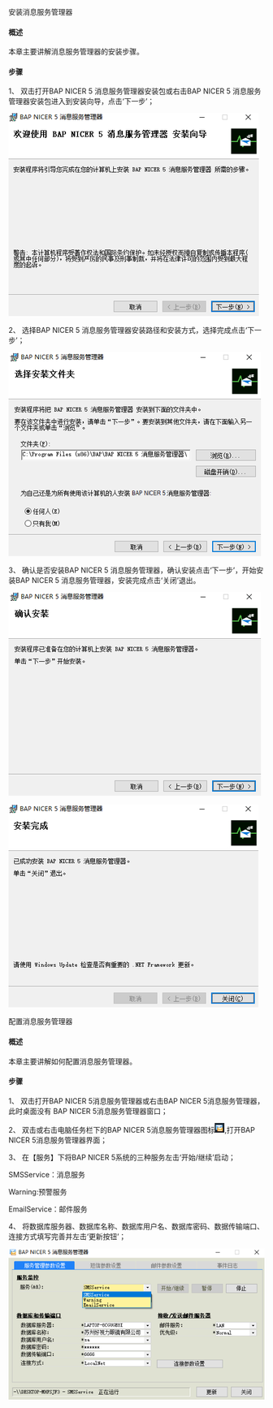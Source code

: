 安装消息服务管理器

#### **概述**

本章主要讲解消息服务管理器的安装步骤。

#### **步骤**

1、 双击打开BAP NICER 5 消息服务管理器安装包或右击BAP NICER 5 消息服务管理器安装包进入到安装向导，点击‘下一步’；

![img](images/pz6.1.png) 

2、 选择BAP NICER 5 消息服务管理器安装路径和安装方式，选择完成点击‘下一步’；

![img](images/pz6.2.png) 

3、 确认是否安装BAP NICER 5 消息服务管理器，确认安装点击‘下一步’，开始安装BAP NICER 5 消息服务管理器，安装完成点击‘关闭’退出。

![img](images/pz6.3.png) 

![img](images/pz6.4.png) 

配置消息服务管理器

#### **概述**

本章主要讲解如何配置消息服务管理器。

#### **步骤**

1、 双击打开BAP NICER 5消息服务管理器或右击BAP NICER 5消息服务管理器，此时桌面没有 BAP NICER 5消息服务管理器窗口；

2、 双击或右击电脑任务栏下的BAP NICER 5消息服务管理器图标![img](images/pz6.5.png),打开BAP NICER 5消息服务管理器界面；

3、  在【服务】下将BAP NICER 5系统的三种服务左击‘开始/继续’启动；

SMSService：消息服务

Warning:预警服务

EmailService：邮件服务

4、 将数据库服务器、数据库名称、数据库用户名、数据库密码、数据传输端口、连接方式填写完善并左击‘更新按钮’；

![img](images/pz6.6.png)